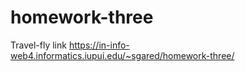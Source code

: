 # homework-three
Travel-fly
link
https://in-info-web4.informatics.iupui.edu/~sgared/homework-three/
